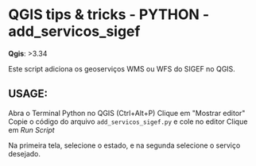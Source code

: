 # QGIS tips & tricks - PYTHON - add_servicos_sigef

__Qgis__: >3.34

Este script adiciona os geoserviços WMS ou WFS do SIGEF no QGIS.

## USAGE:

Abra o Terminal Python no QGIS (Ctrl+Alt+P)
Clique em "Mostrar editor"
Copie o código do arquivo `add_servicos_sigef.py` e cole no editor
Clique em *Run Script*

Na primeira tela, selecione o estado, e na segunda selecione o serviço desejado.
